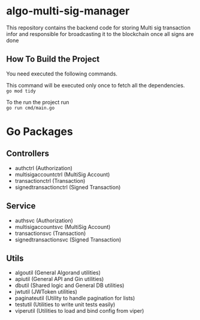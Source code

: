 # algo-multi-sig-manager
This repository contains the backend code for storing Multi sig transaction infor and responsible for broadcasting it to the blockchain once all signs are done

## How To Build the Project
You need executed the following commands.

This command will be executed only once to fetch all the dependencies.<br>
`go mod tidy` 

To the run the project run <br>
`go run cmd/main.go`

# Go Packages

## Controllers
- authctrl (Authorization)
- multisigaccountctrl (MultiSig Account)
- transactionctrl (Transaction)
- signedtransactionctrl (Signed Transaction)

## Service
- authsvc (Authorization)
- multisigaccountsvc (MultiSig Account)
- transactionsvc (Transaction)
- signedtransactionsvc (Signed Transaction)

## Utils
- algoutil (General Algorand utilities)
- apiutil (General API and Gin utilities)
- dbutil (Shared logic and General DB utilities)
- jwtutil (JWToken utilities)
- paginateutil (Utility to handle pagination for lists)
- testutil (Utilities to write unit tests easily)
- viperutil (Utilities to load and bind config from viper)
